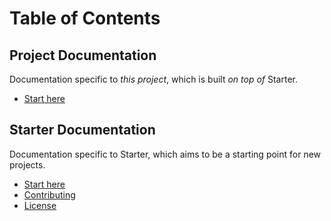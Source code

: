 # Table of Contents

## Project Documentation

Documentation specific to _this project_, which is built _on top of_ Starter.

* [Start here](https://github.com/fromtheoutfit/starter/tree/master/_docs/project/index.md)

## Starter Documentation

Documentation specific to Starter, which aims to be a starting point for new projects.

* [Start here](https://github.com/fromtheoutfit/starter/tree/master/_docs/starter/index.md)
* [Contributing](https://github.com/fromtheoutfit/starter/tree/master/_docs/starter/contributing.md)
* [License](https://github.com/fromtheoutfit/starter/tree/master/_docs/starter/license.txt)
